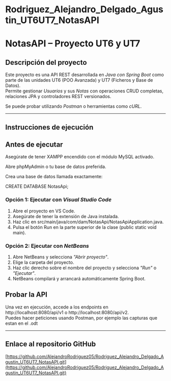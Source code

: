 # Rodriguez_Alejandro_Delgado_Agustin_UT6UT7_NotasAPI

# NotasAPI – Proyecto UT6 y UT7

## Descripción del proyecto

Este proyecto es una API REST desarrollada en *Java con Spring Boot* como parte de las unidades UT6 (POO Avanzada) y UT7 (Ficheros y Base de Datos).  
Permite gestionar *Usuarios* y sus *Notas* con operaciones CRUD completas, relaciones JPA y controladores REST versionados.

Se puede probar utilizando *Postman* o herramientas como *cURL*.

----------------------------------------------------------------

## Instrucciones de ejecución

## Antes de ejecutar

Asegúrate de tener XAMPP encendido con el módulo MySQL activado.

Abre phpMyAdmin o tu base de datos preferida.

Crea una base de datos llamada exactamente:

CREATE DATABASE NotasApi;

### Opción 1: Ejecutar con *Visual Studio Code*

1. Abre el proyecto en VS Code.
2. Asegúrate de tener la extensión de Java instalada.
3. Haz clic en src/main/java/com/dam/NotasApi/NotasApiApplication.java.
4. Pulsa el botón Run en la parte superior de la clase (public static void main).

### Opción 2: Ejecutar con *NetBeans*

1. Abre NetBeans y selecciona *"Abrir proyecto"*.
2. Elige la carpeta del proyecto.
3. Haz clic derecho sobre el nombre del proyecto y selecciona *"Run"* o *"Ejecutar"*.
4. NetBeans compilará y arrancará automáticamente Spring Boot.

## Probar la API

Una vez en ejecución, accede a los endpoints en http://localhost:8080/api/v1 o http://localhost:8080/api/v2.  
Puedes hacer peticiones usando Postman, por ejemplo las capturas que estan en el .odt


----------------------------------------------------------------

## Enlace al repositorio GitHub

[https://github.com/AlejandroRodriguez05/Rodriguez_Alejandro_Delgado_Agustin_UT6UT7_NotasAPI.git](https://github.com/AlejandroRodriguez05/Rodriguez_Alejandro_Delgado_Agustin_UT6UT7_NotasAPI.git)
